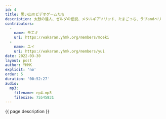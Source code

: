 ```yaml
---
id: 4
title: 思い出のビデオゲームたち
description: 太鼓の達人、ゼルダの伝説、メタルギアソリッド、たまごっち、ラブandベリー、ツムツム、テトリスなどについて話しました。
contributors:
  - 
    name: モエキ
    uri: https://wakaran.yhmk.org/members/moeki
  -
    name: ユイ
    uri: https://wakaran.yhmk.org/members/yui
date: 2022-03-30
layout: post
author: YHMK
explicit: 'no'
order: 5
duration: '00:52:27'
audio:
  mp3:
    filename: ep4.mp3
    filesize: 75545831
---
```


{{ page.description }}
